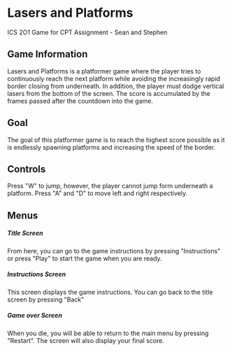# Lasers and Platforms
ICS 2O1 Game for CPT Assignment - Sean and Stephen

## Game Information
Lasers and Platforms is a platformer game where the player tries to continuously reach the next platform while avoiding the increasingly rapid border closing from underneath. In addition, the player must dodge vertical lasers from the bottom of the screen. The score is accumulated by the frames passed after the countdown into the game.

## Goal
The goal of this platformer game is to reach the highest score possible as it is endlessly spawning platforms and increasing the speed of the border.

## Controls
Press "W" to jump, however, the player cannot jump form underneath a platform.
Press "A" and "D" to move left and right respectively.

## Menus

##### Title Screen
From here, you can go to the game instructions by pressing "Instructions" or press "Play" to start the game when you are ready.

##### Instructions Screen
This screen displays the game instructions. You can go back to the title screen by pressing "Back"

##### Game over Screen
When you die, you will be able to return to the main menu by pressing "Restart". The screen will also display your final score.
